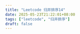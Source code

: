 ```yaml
---
title: "Leetcode 归并排序14"
date: 2025-05-23T21:22:01+08:00
tags: ["leetcode", "归并排序"]
draft: false
---
```



